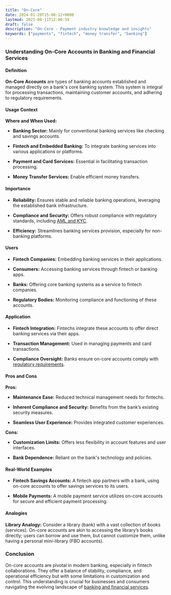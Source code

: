 ```yaml
---
title: "On-Core"
date: 2024-01-20T15:08:12+0000
lastmod: 2025-08-11T12:00:59
draft: false
description: "On-Core - Payment industry knowledge and insights"
keywords: ["payments", "fintech", "money transfer", "banking"]
---
```


### Understanding On-Core Accounts in Banking and Financial Services

#### Definition

**On-Core Accounts** are types of banking accounts established and managed directly on a bank's core banking system. This system is integral for processing transactions, maintaining customer accounts, and adhering to regulatory requirements.

#### Usage Context

**Where and When Used:**

- **Banking Sector:** Mainly for conventional banking services like checking and savings accounts.

- **Fintech and Embedded Banking:** To integrate banking services into various applications or platforms.

- **Payment and Card Services:** Essential in facilitating transaction processing.

- **Money Transfer Services:** Enable efficient money transfers.

#### Importance

- **Reliability:** Ensures stable and reliable banking operations, leveraging the established bank infrastructure.

- **Compliance and Security:** Offers robust compliance with regulatory standards, including [AML and KYC](https://faisalkhanllc.xyz/resources/payments-wiki/k/know-your-customer-kyc-anti-money-laundering-aml/).

- **Efficiency:** Streamlines banking services provision, especially for non-banking platforms.

#### Users

- **Fintech Companies:** Embedding banking services in their applications.

- **Consumers:** Accessing banking services through fintech or banking apps.

- **Banks:** Offering core banking systems as a service to fintech companies.

- **Regulatory Bodies:** Monitoring compliance and functioning of these accounts.

#### Application

- **Fintech Integration:** Fintechs integrate these accounts to offer direct banking services via their apps.

- **Transaction Management:** Used in managing payments and card transactions.

- **Compliance Oversight:** Banks ensure on-core accounts comply with [regulatory requirements](https://faisalkhanllc.xyz/resources/payments-wiki/r/regulatory-enforcement/).

#### Pros and Cons

**Pros:**

- **Maintenance Ease:** Reduced technical management needs for fintechs.

- **Inherent Compliance and Security:** Benefits from the bank’s existing security measures.

- **Seamless User Experience:** Provides integrated customer experiences.

**Cons:**

- **Customization Limits:** Offers less flexibility in account features and user interfaces.

- **Bank Dependence:** Reliant on the bank's technology and policies.

#### Real-World Examples

- **Fintech Savings Accounts:** A fintech app partners with a bank, using on-core accounts to offer savings services to its users.

- **Mobile Payments:** A mobile payment service utilizes on-core accounts for secure and efficient payment processing.

#### Analogies

**Library Analogy:** Consider a library (bank) with a vast collection of books (services). On-core accounts are akin to accessing the library’s books directly; users can borrow and use them, but cannot customize them, unlike having a personal mini-library (FBO accounts).

### Conclusion

On-core accounts are pivotal in modern banking, especially in fintech collaborations. They offer a balance of stability, compliance, and operational efficiency but with some limitations in customization and control. This understanding is crucial for businesses and consumers navigating the evolving landscape of [banking and financial services](https://faisalkhanllc.xyz/resources/payments-wiki/b/banking-financial-services-and-insurance-bfsi/).